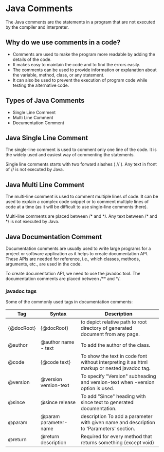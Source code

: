# Java Comments
The Java comments are the statements in a program that are not executed by the compiler and interpreter.

## Why do we use comments in a code?
- Comments are used to make the program more readable by adding the details of the code.
- It makes easy to maintain the code and to find the errors easily.
- The comments can be used to provide information or explanation about the variable, method, class, or any statement.
- It can also be used to prevent the execution of program code while testing the alternative code.

## Types of Java Comments
- Single Line Comment
- Multi Line Comment
- Documentation Comment

## Java Single Line Comment
The single-line comment is used to comment only one line of the code. It is the widely used and easiest way of commenting the statements.

Single line comments starts with two forward slashes ( // ). Any text in front of // is not executed by Java.

## Java Multi Line Comment
The multi-line comment is used to comment multiple lines of code. It can be used to explain a complex code snippet or to comment multiple lines of code at a time (as it will be difficult to use single-line comments there).

Multi-line comments are placed between /* and \*/. Any text between /* and \*/ is not executed by Java.

## Java Documentation Comment
Documentation comments are usually used to write large programs for a project or software application as it helps to create documentation API. These APIs are needed for reference, i.e., which classes, methods, arguments, etc., are used in the code.

To create documentation API, we need to use the javadoc tool. The documentation comments are placed between /** and \*/.

### javadoc tags
Some of the commonly used tags in documentation comments:

| Tag |	Syntax | Description |
| --- | ------ | ----------- |
| {@docRoot} | {@docRoot} |	to depict relative path to root directory of generated document from any page. |
| @author |	@author name - text |	To add the author of the class. |
| @code |	{@code text} |	To show the text in code font without interpreting it as html markup or nested javadoc tag. |
| @version | @version version-text | To specify "Version" subheading and version-text when -version option is used. |
| @since | @since release |	To add "Since" heading with since text to generated documentation. |
| @param | @param parameter-name | description	To add a parameter with given name and description to 'Parameters' section. |
| @return |	@return description |	Required for every method that returns something (except void) |
